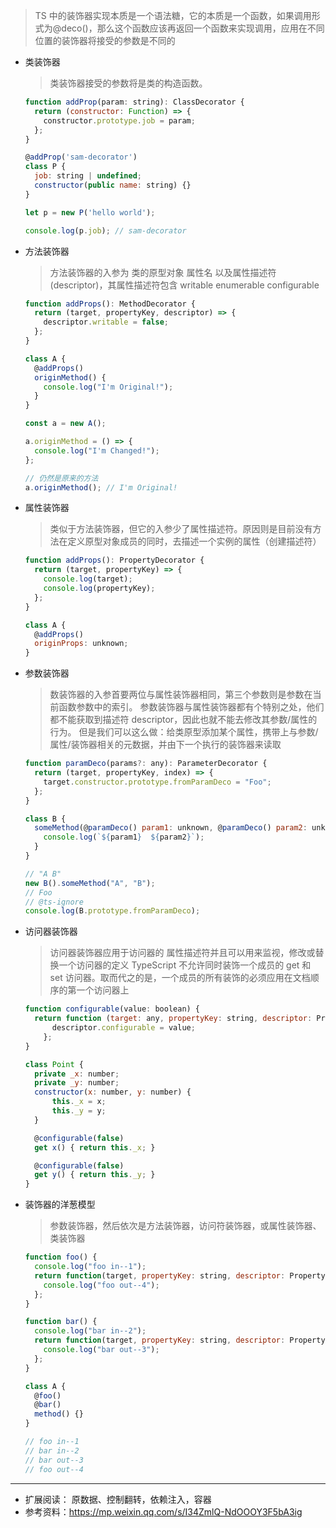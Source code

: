 > TS 中的装饰器实现本质是一个语法糖，它的本质是一个函数，如果调用形式为@deco()，那么这个函数应该再返回一个函数来实现调用，应用在不同位置的装饰器将接受的参数是不同的

- 类装饰器

  > 类装饰器接受的参数将是类的构造函数。

  ```javascript
  function addProp(param: string): ClassDecorator {
    return (constructor: Function) => {
      constructor.prototype.job = param;
    };
  }

  @addProp('sam-decorator')
  class P {
    job: string | undefined;
    constructor(public name: string) {}
  }

  let p = new P('hello world');

  console.log(p.job); // sam-decorator
  ```

- 方法装饰器

  > 方法装饰器的入参为 类的原型对象 属性名 以及属性描述符(descriptor)，其属性描述符包含 writable enumerable configurable

  ```javascript
  function addProps(): MethodDecorator {
    return (target, propertyKey, descriptor) => {
      descriptor.writable = false;
    };
  }

  class A {
    @addProps()
    originMethod() {
      console.log("I'm Original!");
    }
  }

  const a = new A();

  a.originMethod = () => {
    console.log("I'm Changed!");
  };

  // 仍然是原来的方法
  a.originMethod(); // I'm Original!
  ```

- 属性装饰器

  > 类似于方法装饰器，但它的入参少了属性描述符。原因则是目前没有方法在定义原型对象成员的同时，去描述一个实例的属性（创建描述符）

  ```javascript
  function addProps(): PropertyDecorator {
    return (target, propertyKey) => {
      console.log(target);
      console.log(propertyKey);
    };
  }

  class A {
    @addProps()
    originProps: unknown;
  }
  ```

- 参数装饰器

  > 数装饰器的入参首要两位与属性装饰器相同，第三个参数则是参数在当前函数参数中的索引。
  > 参数装饰器与属性装饰器都有个特别之处，他们都不能获取到描述符 descriptor，因此也就不能去修改其参数/属性的行为。
  > 但是我们可以这么做：给类原型添加某个属性，携带上与参数/属性/装饰器相关的元数据，并由下一个执行的装饰器来读取

  ```javascript
  function paramDeco(params?: any): ParameterDecorator {
    return (target, propertyKey, index) => {
      target.constructor.prototype.fromParamDeco = "Foo";
    };
  }

  class B {
    someMethod(@paramDeco() param1: unknown, @paramDeco() param2: unknown) {
      console.log(`${param1}  ${param2}`);
    }
  }

  // "A B"
  new B().someMethod("A", "B");
  // Foo
  // @ts-ignore
  console.log(B.prototype.fromParamDeco);
  ```

- 访问器装饰器

  > 访问器装饰器应用于访问器的 属性描述符并且可以用来监视，修改或替换一个访问器的定义
  > TypeScript 不允许同时装饰一个成员的 get 和 set 访问器。取而代之的是，一个成员的所有装饰的必须应用在文档顺序的第一个访问器上

  ```javascript
  function configurable(value: boolean) {
    return function (target: any, propertyKey: string, descriptor: PropertyDescriptor) {
        descriptor.configurable = value;
      };
  }

  class Point {
    private _x: number;
    private _y: number;
    constructor(x: number, y: number) {
        this._x = x;
        this._y = y;
    }

    @configurable(false)
    get x() { return this._x; }

    @configurable(false)
    get y() { return this._y; }
  }
  ```

- 装饰器的洋葱模型
  > 参数装饰器，然后依次是方法装饰器，访问符装饰器，或属性装饰器、类装饰器
  ```javascript
  function foo() {
    console.log("foo in--1");
    return function(target, propertyKey: string, descriptor: PropertyDescriptor) {
      console.log("foo out--4");
    };
  }

  function bar() {
    console.log("bar in--2");
    return function(target, propertyKey: string, descriptor: PropertyDescriptor) {
      console.log("bar out--3");
    };
  }

  class A {
    @foo()
    @bar()
    method() {}
  }

  // foo in--1
  // bar in--2
  // bar out--3
  // foo out--4

  ```


-----
- 扩展阅读： 原数据、控制翻转，依赖注入，容器
- 参考资料：https://mp.weixin.qq.com/s/I34ZmlQ-NdOOOY3F5bA3ig
